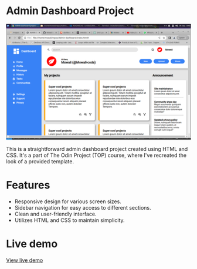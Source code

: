# Admin Dashboard Project

![Dashboard](screenshots/dashboard.png)

This is a straightforward admin dashboard project created using HTML and CSS. It's a part of The Odin Project (TOP) course, where I've recreated the look of a provided template.

# Features

 - Responsive design for various screen sizes.
 - Sidebar navigation for easy access to different sections.
 - Clean and user-friendly interface.
 - Utilizes HTML and CSS to maintain simplicity.

# Live demo

[View live demo]()
